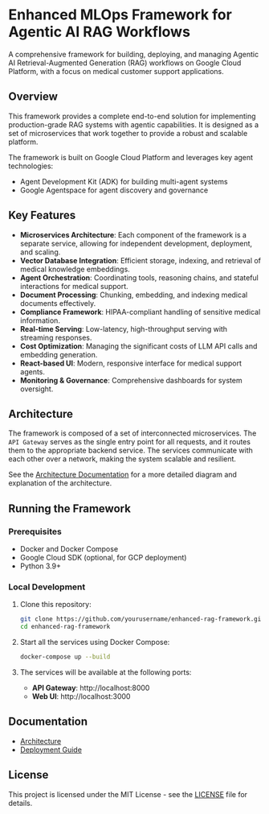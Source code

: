 # Enhanced MLOps Framework for Agentic AI RAG Workflows

A comprehensive framework for building, deploying, and managing Agentic AI Retrieval-Augmented Generation (RAG) workflows on Google Cloud Platform, with a focus on medical customer support applications.

## Overview

This framework provides a complete end-to-end solution for implementing production-grade RAG systems with agentic capabilities. It is designed as a set of microservices that work together to provide a robust and scalable platform.

The framework is built on Google Cloud Platform and leverages key agent technologies:
- Agent Development Kit (ADK) for building multi-agent systems
- Google Agentspace for agent discovery and governance

## Key Features

- **Microservices Architecture**: Each component of the framework is a separate service, allowing for independent development, deployment, and scaling.
- **Vector Database Integration**: Efficient storage, indexing, and retrieval of medical knowledge embeddings.
- **Agent Orchestration**: Coordinating tools, reasoning chains, and stateful interactions for medical support.
- **Document Processing**: Chunking, embedding, and indexing medical documents effectively.
- **Compliance Framework**: HIPAA-compliant handling of sensitive medical information.
- **Real-time Serving**: Low-latency, high-throughput serving with streaming responses.
- **Cost Optimization**: Managing the significant costs of LLM API calls and embedding generation.
- **React-based UI**: Modern, responsive interface for medical support agents.
- **Monitoring & Governance**: Comprehensive dashboards for system oversight.

## Architecture

The framework is composed of a set of interconnected microservices. The `API Gateway` serves as the single entry point for all requests, and it routes them to the appropriate backend service. The services communicate with each other over a network, making the system scalable and resilient.

See the [Architecture Documentation](docs/architecture.md) for a more detailed diagram and explanation of the architecture.

## Running the Framework

### Prerequisites

- Docker and Docker Compose
- Google Cloud SDK (optional, for GCP deployment)
- Python 3.9+

### Local Development

1.  Clone this repository:
    ```bash
    git clone https://github.com/yourusername/enhanced-rag-framework.git
    cd enhanced-rag-framework
    ```

2.  Start all the services using Docker Compose:
    ```bash
    docker-compose up --build
    ```

3.  The services will be available at the following ports:
    -   **API Gateway**: http://localhost:8000
    -   **Web UI**: http://localhost:3000

## Documentation

- [Architecture](docs/architecture.md)
- [Deployment Guide](docs/deployment.md)

## License

This project is licensed under the MIT License - see the [LICENSE](LICENSE) file for details.

